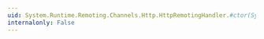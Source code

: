 ```yaml
---
uid: System.Runtime.Remoting.Channels.Http.HttpRemotingHandler.#ctor(System.Type,System.Object)
internalonly: False
---
```

